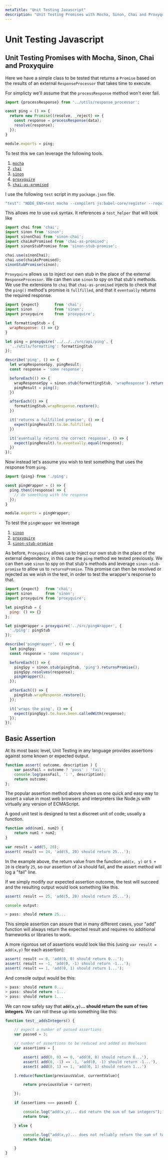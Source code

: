 ```yaml
---
metaTitle: "Unit Testing Javascript"
description: "Unit Testing Promises with Mocha, Sinon, Chai and Proxyquire, Basic Assertion"
---
```


# Unit Testing Javascript



## Unit Testing Promises with Mocha, Sinon, Chai and Proxyquire


Here we have a simple class to be tested that returns a `Promise` based on the results of an external `ResponseProcessor` that takes time to execute.

For simplicty we'll assume that the `processResponse` method won't ever fail.

```js
import {processResponse} from '../utils/response_processor';

const ping = () => {
  return new Promise((resolve, _reject) => {
    const response = processResponse(data);
    resolve(response);
  });
}

module.exports = ping;

```

To test this we can leverage the following tools.

1. [`mocha`](https://mochajs.org)
1. [`chai`](http://chaijs.com)
1. [`sinon`](http://sinonjs.org)
1. [`proxyquire`](https://github.com/thlorenz/proxyquire)
1. [`chai-as-promised`](https://github.com/domenic/chai-as-promised)

I use the following `test` script in my `package.json` file.

```js
"test": "NODE_ENV=test mocha --compilers js:babel-core/register --require ./test/unit/test_helper.js  --recursive test/**/*_spec.js"

```

This allows me to use `es6` syntax. It references a `test_helper` that will look like

```js
import chai from 'chai';
import sinon from 'sinon';
import sinonChai from 'sinon-chai';
import chaiAsPromised from 'chai-as-promised';
import sinonStubPromise from 'sinon-stub-promise';

chai.use(sinonChai);
chai.use(chaiAsPromised);
sinonStubPromise(sinon);

```

`Proxyquire` allows us to inject our own stub in the place of the external `ResponseProcessor`. We can then use `sinon` to spy on that stub's methods.  We use the extensions to `chai` that `chai-as-promised` injects to check that the `ping()` method's promise is `fullfilled`, and that it `eventually` returns the required response.

```js
import {expect}       from 'chai';
import sinon          from 'sinon';
import proxyquire     from 'proxyquire';

let formattingStub = {
  wrapResponse: () => {}
}

let ping = proxyquire('../../../src/api/ping', {
  '../utils/formatting': formattingStub
});

describe('ping', () => {
  let wrapResponseSpy, pingResult;
  const response = 'some response';

  beforeEach(() => {
    wrapResponseSpy = sinon.stub(formattingStub, 'wrapResponse').returns(response);
    pingResult = ping();
  })

  afterEach(() => {
    formattingStub.wrapResponse.restore();
  })

  it('returns a fullfilled promise', () => {
    expect(pingResult).to.be.fulfilled;
  })

  it('eventually returns the correct response', () => {
    expect(pingResult).to.eventually.equal(response);
  })
});

```

Now instead let's assume you wish to test something that uses the response from `ping`.

```js
import {ping} from './ping';

const pingWrapper = () => {
  ping.then((response) => {
    // do something with the response
  });
}

module.exports = pingWrapper;

```

To test the `pingWrapper` we leverage

1. [`sinon`](http://sinonjs.org)
1. [`proxyquire`](https://github.com/thlorenz/proxyquire)
1. [`sinon-stub-promise`](https://github.com/substantial/sinon-stub-promise)

As before, `Proxyquire` allows us to inject our own stub in the place of the external dependency, in this case the `ping` method we tested previously. We can then use `sinon` to spy on that stub's methods and leverage `sinon-stub-promise` to allow us to `returnsPromise`.  This promise can then be resolved or rejected as we wish in the test, in order to test the wrapper's response to that.

```js
import {expect}   from 'chai';
import sinon      from 'sinon';
import proxyquire from 'proxyquire';

let pingStub = {
  ping: () => {}
};

let pingWrapper = proxyquire('../src/pingWrapper', {
  './ping': pingStub
});

describe('pingWrapper', () => {
  let pingSpy;
  const response = 'some response';

  beforeEach(() => {
    pingSpy = sinon.stub(pingStub, 'ping').returnsPromise();
    pingSpy.resolves(response);
    pingWrapper();
  });

  afterEach(() => {
    pingStub.wrapResponse.restore();
  });

  it('wraps the ping', () => {
    expect(pingSpy).to.have.been.calledWith(response);
  });
});

```



## Basic Assertion


At its most basic level, Unit Testing in any language provides assertions against some known or expected output.

```js
function assert( outcome, description ) { 
    var passFail = outcome ? 'pass' : 'fail'; 
    console.log(passFail, ': ', description);
    return outcome;
};

```

The popular assertion method above shows us one quick and easy way to assert a value in most web browsers and interpreters like Node.js with virtually any version of ECMAScript.

A good unit test is designed to test a discreet unit of code; usually a function.

```js
function add(num1, num2) { 
    return num1 + num2; 
} 
 
var result = add(5, 20); 
assert( result == 24, 'add(5, 20) should return 25...'); 

```

In the example above, the return value from the function `add(x, y)` or `5 + 20` is clearly `25`, so our assertion of `24` should fail, and the assert method will log a "fail" line.

If we simply modify our expected assertion outcome, the test will succeed and the resulting output would look something like this.

```js
assert( result == 25, 'add(5, 20) should return 25...');

console output:

> pass: should return 25...

```

This simple assertion can assure that in many different cases, your "add" function will always return the expected result and requires no additional frameworks or libraries to work.

A more rigorous set of assertions would look like this (using `var result = add(x,y)` for each assertion):

```js
assert( result == 0, 'add(0, 0) should return 0...');
assert( result == -1, 'add(0, -1) should return -1...');
assert( result == 1, 'add(0, 1) should return 1...');

```

And console output would be this:

```js
> pass: should return 0...
> pass: should return -1...
> pass: should return 1...

```

We can now safely say that **`add(x,y)`… should return the sum of two integers**. We can roll these up into something like this:

```js
function test__addsIntegers() {

    // expect a number of passed assertions
    var passed = 3;

    // number of assertions to be reduced and added as Booleans
    var assertions = [

        assert( add(0, 0) == 0, 'add(0, 0) should return 0...'),
        assert( add(0, -1) == -1, 'add(0, -1) should return -1...'),
        assert( add(0, 1) == 1, 'add(0, 1) should return 1...')

    ].reduce(function(previousValue, currentValue){

        return previousValue + current;

    });

    if (assertions === passed) {

        console.log("add(x,y)... did return the sum of two integers");
        return true;

    } else {

        console.log("add(x,y)... does not reliably return the sum of two integers");
        return false;

    }
}

```


